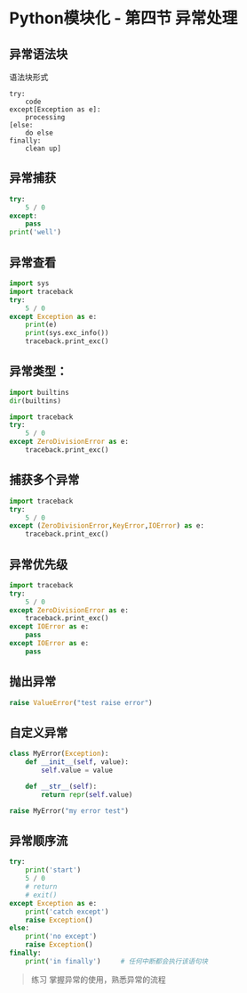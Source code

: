 # Python模块化 - 第四节 异常处理 

## 异常语法块
语法块形式
```
try:
    code
except[Exception as e]:
    processing
[else:
    do else
finally:
    clean up]
```

## 异常捕获
```python
try:
    5 / 0
except:
    pass
print('well')
```

## 异常查看
```python
import sys
import traceback
try:
    5 / 0
except Exception as e:
    print(e)
    print(sys.exc_info())
    traceback.print_exc()
```

## 异常类型：
```python
import builtins
dir(builtins)

import traceback
try:
    5 / 0
except ZeroDivisionError as e:
    traceback.print_exc()
```

## 捕获多个异常
```python
import traceback
try:
    5 / 0
except (ZeroDivisionError,KeyError,IOError) as e:
    traceback.print_exc()
```

## 异常优先级
```python
import traceback
try:
    5 / 0
except ZeroDivisionError as e:
    traceback.print_exc()
except IOError as e:
    pass
except IOError as e:
    pass
```

## 抛出异常
```python
raise ValueError("test raise error")
```

## 自定义异常
```python
class MyError(Exception):
    def __init__(self, value):
        self.value = value

    def __str__(self):
        return repr(self.value)

raise MyError("my error test")
```

## 异常顺序流
```python
try:
    print('start')
    5 / 0
    # return
    # exit()
except Exception as e:
    print('catch except')
    raise Exception()
else:
    print('no except')
    raise Exception()
finally:
    print('in finally')     # 任何中断都会执行该语句块
```
> 练习 掌握异常的使用，熟悉异常的流程